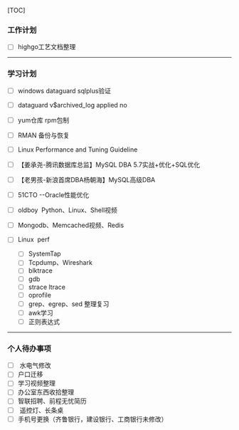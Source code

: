 

[TOC]

### 工作计划

- [ ] highgo工艺文档整理

------

  

  ### 学习计划

- [ ] windows dataguard sqlplus验证

- [ ] dataguard v$archived_log  applied no

- [ ] yum仓库 rpm包制

- [ ] RMAN 备份与恢复

- [ ] Linux Performance and Tuning Guideline

- [ ] 【姜承尧-腾讯数据库总监】MySQL DBA 5.7实战+优化+SQL优化

- [ ] 【老男孩-新浪首席DBA杨朝海】MySQL高级DBA

- [ ] 51CTO --Oracle性能优化

- [ ] oldboy  Python、Linux、Shell视频

- [ ] Mongodb、Memcached视频、Redis

- [ ] Linux  perf
  - [ ] SystemTap
  - [ ] Tcpdump、Wireshark
  - [ ] blktrace
  - [ ] gdb
  - [ ] strace ltrace 
  - [ ] oprofile
  - [ ] grep、egrep、sed 整理复习
  - [ ] awk学习
  - [ ] 正则表达式

------

### 个人待办事项

- [ ]  水电气修改
- [ ] 户口迁移
- [ ] 学习视频整理
- [ ] 办公室东西收拾整理
- [ ] 智联招聘、前程无忧简历
- [ ]  遥控灯、长条桌
- [ ] 手机号更换（齐鲁银行，建设银行、工商银行未修改）
